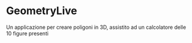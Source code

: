 # GeometryLive
Un applicazione per creare poligoni in 3D, assistito ad un calcolatore delle 10 figure presenti
